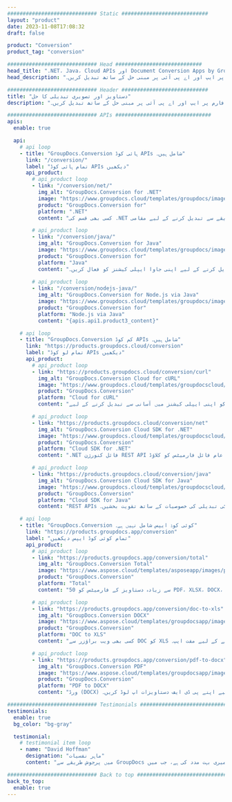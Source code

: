 ```yaml
---
############################# Static ############################
layout: "product"
date: 2023-11-08T17:08:32
draft: false

product: "Conversion"
product_tag: "conversion"

############################# Head ############################
head_title: ".NET، Java، Cloud APIs اور Document Conversion Apps by GroupDocs"
head_description: "مقبول دستاویز اور امیج فائل فارمیٹس کو کسی بھی پلیٹ فارم پر ایپ اور اے پی آئی پر مبنی حل کے ساتھ تبدیل کریں۔"

############################# Header ############################
title: "دستاویز اور تصویری تبدیلی کا حل"
description: "مقبول دستاویز اور امیج فائل فارمیٹس کو کسی بھی پلیٹ فارم پر ایپ اور اے پی آئی پر مبنی حل کے ساتھ تبدیل کریں۔"

############################# APIs ###############################
apis:
  enable: true

  api:
    # api loop
    - title: "GroupDocs.Conversion ہائی کوڈ APIs شامل ہیں۔"
      link: "/conversion/"
      label: "تمام ہائی کوڈ APIs دیکھیں"
      api_product:
        # api_product loop
        - link: "/conversion/net/"
          img_alt: "GroupDocs.Conversion for .NET"
          image: "https://www.groupdocs.cloud/templates/groupdocs/images/product-logos/groupdocs-conversion-net.png"
          product: "GroupDocs.Conversion for"
          platform: ".NET"
          content: "کسی بھی قسم کی .NET ایپلیکیشن میں دستاویزات اور تصویری فائل فارمیٹس کو درست طریقے سے تبدیل کرنے کے لیے مقامی .NET API۔ تبادلوں کے دوران امیج واٹر مارکس شامل کرنے کی حمایت کرتا ہے۔"

        # api_product loop
        - link: "/conversion/java/"
          img_alt: "GroupDocs.Conversion for Java"
          image: "https://www.groupdocs.cloud/templates/groupdocs/images/product-logos/groupdocs-conversion-java.png"
          product: "GroupDocs.Conversion for"
          platform: "Java"
          content: "مائیکروسافٹ آفس، پی ڈی ایف، ایچ ٹی ایم ایل، امیجز اور بہت سے دیگر سمیت تمام انڈسٹری کے معیاری دستاویز فارمیٹس کے درمیان آسانی سے تبدیل کرنے کے لیے اپنی جاوا ایپلی کیشنز کو فعال کریں۔"
          
        # api_product loop
        - link: "/conversion/nodejs-java/"
          img_alt: "GroupDocs.Conversion for Node.js via Java"
          image: "https://www.groupdocs.cloud/templates/groupdocs/images/product-logos/groupdocs-conversion-nodejs-java.png"
          product: "GroupDocs.Conversion for"
          platform: "Node.js via Java"
          content: "{apis.api1.product3_content}"

    # api loop
    - title: "GroupDocs.Conversion کم کوڈ APIs شامل ہیں۔"
      link: "https://products.groupdocs.cloud/conversion"
      label: "تمام لو کوڈ APIs دیکھیں"
      api_product:
        # api_product loop
        - link: "https://products.groupdocs.cloud/conversion/curl"
          img_alt: "GroupDocs.Conversion Cloud for cURL"
          image: "https://www.groupdocs.cloud/templates/groupdocscloud/images/sdk/272x272/groupdocs_conversion-for-curl.png"
          product: "GroupDocs.Conversion"
          platform: "Cloud for cURL"
          content: "مائیکروسافٹ آفس، پی ڈی ایف، ای میل، پروجیکٹ، ایچ ٹی ایم ایل اور دیگر عام فائل فارمیٹس کو اپنی ایپلی کیشنز میں آسانی سے تبدیل کرنے کے لیے CURL RESTful فائل کنورژن API کے ساتھ کام کریں۔"

        # api_product loop
        - link: "https://products.groupdocs.cloud/conversion/net"
          img_alt: "GroupDocs.Conversion Cloud SDK for .NET"
          image: "https://www.groupdocs.cloud/templates/groupdocscloud/images/sdk/272x272/groupdocs_conversion-for-net.png"
          product: "GroupDocs.Conversion"
          platform: "Cloud SDK for .NET"
          content: ".NET فائل کنورژن REST API مائیکروسافٹ آفس، پی ڈی ایف، ای میل، پروجیکٹ، ایچ ٹی ایم ایل اور دیگر عام فائل فارمیٹس کو کلاؤڈ SDK کا استعمال کرتے ہوئے کسی بھی پلیٹ فارم پر آسانی سے تبدیل کرنے کے لیے۔"

        # api_product loop
        - link: "https://products.groupdocs.cloud/conversion/java"
          img_alt: "GroupDocs.Conversion Cloud SDK for Java"
          image: "https://www.groupdocs.cloud/templates/groupdocscloud/images/sdk/272x272/groupdocs_conversion-for-java.png"
          product: "GroupDocs.Conversion"
          platform: "Cloud SDK for Java"
          content: "REST APIs کو کال کرنے کے قابل کسی بھی پلیٹ فارم پر اپنی کلاؤڈ بیسڈ جاوا ایپلی کیشنز کو جدید دستاویزات کی تبدیلی کی خصوصیات کے ساتھ تقویت بخشیں۔"

    # api loop
    - title: "GroupDocs.Conversion کوئی کوڈ ایپس شامل نہیں ہے۔"
      link: "https://products.groupdocs.app/conversion"
      label: "تمام کوئی کوڈ ایپس دیکھیں"
      api_product:
        # api_product loop
        - link: "https://products.groupdocs.app/conversion/total"
          img_alt: "GroupDocs.Conversion Total"
          image: "https://www.aspose.cloud/templates/asposeapp/images/products/logo/aspose_conversion-app.png"
          product: "GroupDocs.Conversion"
          platform: "Total"
          content: "50 سے زیادہ دستاویز کے فارمیٹس کو PDF، XLSX، DOCX، XPS، HTML اور مزید میں تبدیل کریں۔"

        # api_product loop
        - link: "https://products.groupdocs.app/conversion/doc-to-xls"
          img_alt: "GroupDocs.Conversion DOCX"
          image: "https://www.aspose.cloud/templates/groupdocsapp/images/products/logo/groupdocs_words-app.png"
          product: "GroupDocs.Conversion"
          platform: "DOC to XLS"
          content: "کسی بھی ویب براؤزر سے DOC کو XLS فارمیٹ میں تبدیل کرنے کے لیے مفت ایپ۔"

        # api_product loop
        - link: "https://products.groupdocs.app/conversion/pdf-to-docx"
          img_alt: "GroupDocs.Conversion PDF"
          image: "https://www.aspose.cloud/templates/groupdocsapp/images/products/logo/groupdocs_pdf-app.png"
          product: "GroupDocs.Conversion"
          platform: "PDF to DOCX"
          content: "ورڈ (DOCX) فارمیٹ میں ہموار تبدیلی کے لیے اپنے پی ڈی ایف دستاویزات اپ لوڈ کریں۔"

############################# Testimonials ###############################
testimonials:
  enable: true
  bg_color: "bg-gray"

  testimonial:
    # testimonial item loop
    - name: "David Hoffman"
      designation: "ماہر نفسیات"
      content: "میں پرجوش طریقے سے GroupDocs کی ترقی کو دیکھ رہا ہوں۔ آپ کی پوری ٹیم کے ردعمل نے میری بہت مدد کی ہے، جب میں GroupDocs پر کسی سے بات کرتا ہوں تو میں اس بات کی ضمانت دے سکتا ہوں کہ کوئی سن رہا ہے اور چیزیں بنا رہا ہے۔"

############################# Back to top ###############################
back_to_top:
  enable: true
---
```

